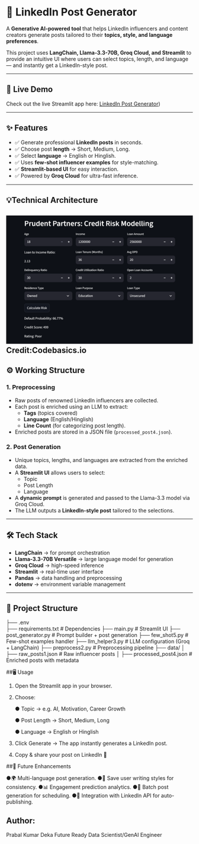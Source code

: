 # 🚀 LinkedIn Post Generator  

A **Generative AI-powered tool** that helps LinkedIn influencers and content creators generate posts tailored to their **topics, style, and language preferences**.  

This project uses **LangChain, Llama-3.3-70B, Groq Cloud, and Streamlit** to provide an intuitive UI where users can select topics, length, and language — and instantly get a LinkedIn-style post.

---
## 🔗 Live Demo

Check out the live Streamlit app here: [LinkedIn Post Generator](https://linkedin-post-generator-hsbgnj9hjraguwgpp7encp.streamlit.app/))

---

## ✨ Features  

- ✅ Generate professional **LinkedIn posts** in seconds.  
- ✅ Choose post **length** → Short, Medium, Long.  
- ✅ Select **language** → English or Hinglish.  
- ✅ Uses **few-shot influencer examples** for style-matching.  
- ✅ **Streamlit-based UI** for easy interaction.  
- ✅ Powered by **Groq Cloud** for ultra-fast inference.  

---
## 💡Technical Architecture

![App Screenshot](https://github.com/prabalpkd/Credit-Risk-Model-ML-Project/blob/main/Real-Time-Prediction-Interface.png)
Credit:Codebasics.io
---

## ⚙️ Working Structure  

### **1. Preprocessing**  
- Raw posts of renowned LinkedIn influencers are collected.  
- Each post is enriched using an LLM to extract:  
  - **Tags** (topics covered)  
  - **Language** (English/Hinglish)  
  - **Line Count** (for categorizing post length).  
- Enriched posts are stored in a JSON file (`processed_post4.json`).  

### **2. Post Generation**  
- Unique topics, lengths, and languages are extracted from the enriched data.  
- A **Streamlit UI** allows users to select:  
  - Topic  
  - Post Length  
  - Language  
- A **dynamic prompt** is generated and passed to the Llama-3.3 model via Groq Cloud.  
- The LLM outputs a **LinkedIn-style post** tailored to the selections.  

---

## 🛠️ Tech Stack  

- **LangChain** → for prompt orchestration  
- **Llama-3.3-70B Versatile** → large language model for generation  
- **Groq Cloud** → high-speed inference  
- **Streamlit** → real-time user interface  
- **Pandas** → data handling and preprocessing  
- **dotenv** → environment variable management  

---

## 📂 Project Structure  

├── .env                  
├── requirements.txt      # Dependencies
├── main.py               # Streamlit UI
├── post_generator.py     # Prompt builder + post generation
├── few_shot5.py          # Few-shot examples handler
├── llm_helper3.py        # LLM configuration (Groq + LangChain)
├── preprocess2.py        # Preprocessing pipeline
├── data/
│   ├── raw_posts1.json   # Raw influencer posts
│   ├── processed_post4.json # Enriched posts with metadata

##🖥️ Usage

1. Open the Streamlit app in your browser.
2. Choose:

    ● Topic → e.g. AI, Motivation, Career Growth

    ● Post Length → Short, Medium, Long

    ● Language → English or Hinglish

3. Click Generate → The app instantly generates a LinkedIn post.
4. Copy & share your post on LinkedIn 🚀

##🔮 Future Enhancements

●🌍 Multi-language post generation.
●📝 Save user writing styles for consistency.
●📊 Engagement prediction analytics.
●📅 Batch post generation for scheduling.
●🔗 Integration with LinkedIn API for auto-publishing.

## Author:
Prabal Kumar Deka
Future Ready Data Scientist/GenAI Engineer


